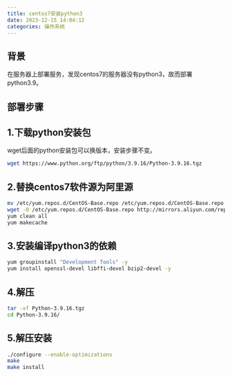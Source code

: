 ```yaml
---
title: centos7安装python3
date: 2023-12-15 14:04:12
categories: 操作系统
---
```

## 背景

在服务器上部署服务，发现centos7的服务器没有python3，故而部署python3.9。

## 部署步骤

## 1.下载python安装包

wget后面的python安装包可以换版本，安装步骤不变。

```bash
wget https://www.python.org/ftp/python/3.9.16/Python-3.9.16.tgz
```

<!-- more -->

## 2.替换centos7软件源为阿里源

```bash
mv /etc/yum.repos.d/CentOS-Base.repo /etc/yum.repos.d/CentOS-Base.repo.backup
wget -O /etc/yum.repos.d/CentOS-Base.repo http://mirrors.aliyun.com/repo/Centos-7.repo
yum clean all
yum makecache
```

## 3.安装编译python3的依赖

```bash
yum groupinstall "Development Tools" -y
yum install openssl-devel libffi-devel bzip2-devel -y
```

## 4.解压

```bash
tar -xf Python-3.9.16.tgz
cd Python-3.9.16/
```

## 5.解压安装

```bash
./configure --enable-optimizations
make
make install
```
